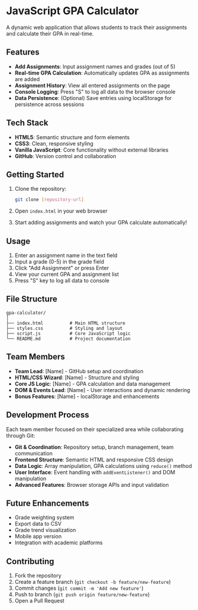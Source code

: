 # JavaScript GPA Calculator

A dynamic web application that allows students to track their assignments and calculate their GPA in real-time.

## Features

- **Add Assignments**: Input assignment names and grades (out of 5)
- **Real-time GPA Calculation**: Automatically updates GPA as assignments are added
- **Assignment History**: View all entered assignments on the page
- **Console Logging**: Press "S" to log all data to the browser console
- **Data Persistence**: (Optional) Save entries using localStorage for persistence across sessions

## Tech Stack

- **HTML5**: Semantic structure and form elements
- **CSS3**: Clean, responsive styling
- **Vanilla JavaScript**: Core functionality without external libraries
- **GitHub**: Version control and collaboration

## Getting Started

1. Clone the repository:
   ```bash
   git clone [repository-url]
   ```

2. Open `index.html` in your web browser

3. Start adding assignments and watch your GPA calculate automatically!

## Usage

1. Enter an assignment name in the text field
2. Input a grade (0-5) in the grade field
3. Click "Add Assignment" or press Enter
4. View your current GPA and assignment list
5. Press "S" key to log all data to console

## File Structure

```
gpa-calculator/
│
├── index.html          # Main HTML structure
├── styles.css          # Styling and layout
├── script.js           # Core JavaScript logic
└── README.md           # Project documentation
```

## Team Members

- **Team Lead**: [Name] - GitHub setup and coordination
- **HTML/CSS Wizard**: [Name] - Structure and styling
- **Core JS Logic**: [Name] - GPA calculation and data management
- **DOM & Events Lead**: [Name] - User interactions and dynamic rendering
- **Bonus Features**: [Name] - localStorage and enhancements

## Development Process

Each team member focused on their specialized area while collaborating through Git:

- **Git & Coordination**: Repository setup, branch management, team communication
- **Frontend Structure**: Semantic HTML and responsive CSS design
- **Data Logic**: Array manipulation, GPA calculations using `reduce()` method
- **User Interface**: Event handling with `addEventListener()` and DOM manipulation
- **Advanced Features**: Browser storage APIs and input validation

## Future Enhancements

- Grade weighting system
- Export data to CSV
- Grade trend visualization
- Mobile app version
- Integration with academic platforms

## Contributing

1. Fork the repository
2. Create a feature branch (`git checkout -b feature/new-feature`)
3. Commit changes (`git commit -m 'Add new feature'`)
4. Push to branch (`git push origin feature/new-feature`)
5. Open a Pull Request

